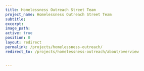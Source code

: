 ```yaml
---
title: Homelessness Outreach Street Team
project_name: Homelessness Outreach Street Team
subtitle:
excerpt:
image_path:
active: true
position: 0
layout: redirect
permalink: /projects/homelessness-outreach/
redirect_to: /projects/homelessness-outreach/about/overview


---
```

